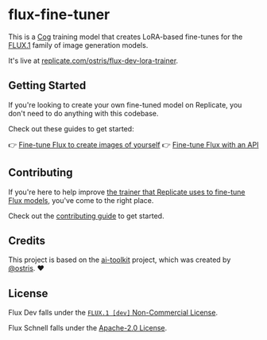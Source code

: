 # flux-fine-tuner

This is a [Cog](https://cog.run) training model that creates LoRA-based fine-tunes for the [FLUX.1](https://replicate.com/blog/flux-state-of-the-art-image-generation) family of image generation models.

It's live at [replicate.com/ostris/flux-dev-lora-trainer](https://replicate.com/ostris/flux-dev-lora-trainer).

## Getting Started

If you're looking to create your own fine-tuned model on Replicate, you don't need to do anything with this codebase.

Check out these guides to get started:

👉 [Fine-tune Flux to create images of yourself](https://replicate.com/blog/fine-tune-flux-with-faces)
👉 [Fine-tune Flux with an API](https://replicate.com/blog/fine-tune-flux-with-an-api)

## Contributing

If you're here to help improve [the trainer that Replicate uses to fine-tune Flux models](https://replicate.com/ostris/flux-dev-lora-trainer), you've come to the right place.

Check out the [contributing guide](CONTRIBUTING.md) to get started.

## Credits

This project is based on the [ai-toolkit](https://github.com/ostris/ai-toolkit) project, which was created by [@ostris](https://github.com/ostris). ❤️

## License

Flux Dev falls under the [`FLUX.1 [dev]` Non-Commercial License](https://huggingface.co/black-forest-labs/FLUX.1-dev/blob/main/LICENSE.md).

Flux Schnell falls under the [Apache-2.0 License](https://huggingface.co/datasets/choosealicense/licenses/blob/main/markdown/apache-2.0.md).